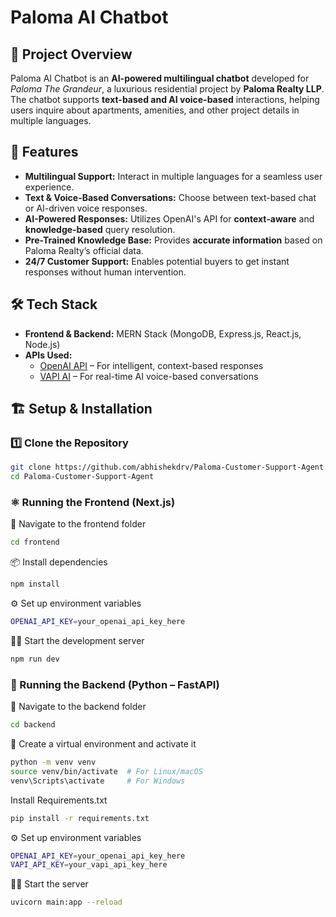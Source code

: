 # Paloma AI Chatbot  

## 📌 Project Overview  
Paloma AI Chatbot is an **AI-powered multilingual chatbot** developed for *Paloma The Grandeur*, a luxurious residential project by **Paloma Realty LLP**. The chatbot supports **text-based and AI voice-based** interactions, helping users inquire about apartments, amenities, and other project details in multiple languages.  

## 🚀 Features  
- **Multilingual Support:** Interact in multiple languages for a seamless user experience.  
- **Text & Voice-Based Conversations:** Choose between text-based chat or AI-driven voice responses.  
- **AI-Powered Responses:** Utilizes OpenAI's API for **context-aware** and **knowledge-based** query resolution.  
- **Pre-Trained Knowledge Base:** Provides **accurate information** based on Paloma Realty’s official data.  
- **24/7 Customer Support:** Enables potential buyers to get instant responses without human intervention.  

## 🛠 Tech Stack  
- **Frontend & Backend:** MERN Stack (MongoDB, Express.js, React.js, Node.js)  
- **APIs Used:**  
  - [OpenAI API](https://openai.com/) – For intelligent, context-based responses  
  - [VAPI AI](https://vapi.ai/) – For real-time AI voice-based conversations  

## 🏗 Setup & Installation  

### 1️⃣ Clone the Repository  
```bash
git clone https://github.com/abhishekdrv/Paloma-Customer-Support-Agent.git
cd Paloma-Customer-Support-Agent
```

### ⚛️ Running the Frontend (Next.js)

📁 Navigate to the frontend folder

```bash 
cd frontend
```

📦 Install dependencies

```bash 
npm install
```

⚙️ Set up environment variables

```bash
OPENAI_API_KEY=your_openai_api_key_here
```

🏃‍♂️ Start the development server

```bash
npm run dev
```

### 🐍 Running the Backend (Python – FastAPI)

📁 Navigate to the backend folder

```bash 
cd backend
```

🧪 Create a virtual environment and activate it

```bash
python -m venv venv
source venv/bin/activate  # For Linux/macOS
venv\Scripts\activate     # For Windows
```

Install Requirements.txt

```bash
pip install -r requirements.txt
```

⚙️ Set up environment variables

```bash
OPENAI_API_KEY=your_openai_api_key_here
VAPI_API_KEY=your_vapi_api_key_here
```

🏃‍♂️ Start the server

```bash
uvicorn main:app --reload
```